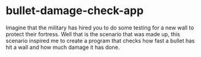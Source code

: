 # bullet-damage-check-app
Imagine that the military has hired you to do some testing for a new wall to protect their fortress. Well that is the scenario that was made up, this scenario inspired me to create a program that checks how fast a bullet has hit a wall and how much damage it has done.
